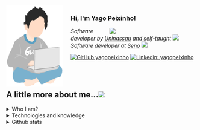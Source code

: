 <img align="left" style="margin-right: 21px" width="150" src="assets/images/meninoDePijama.jpg"/>

<h3> 
    Hi, I'm Yago Peixinho! 
</h3>

<img align="right" src="https://media.giphy.com/media/cIn5fTcjnKhStIeAef/giphy.gif" width="230">
    <p>
        <em>Software developer by
            <a href="https://www.uninassau.edu.br">Uninassau</a>
            and self-taught
            <img src="https://media.giphy.com/media/1etn2BmiW0nOgoZHTL/giphy.gif" width="30">
</br>
      Software developer at 
            <a href="https://www.seno-ti.com.br">Seno</a>
            <img src="https://media.giphy.com/media/ZbNJojSbuJvIIVGl2t/giphy.gif" width="30">     
        </em>
    </p>

[![GitHub yagopeixinho](https://img.shields.io/github/followers/yagopeixinho?label=follow&style=social)](https://github.com/yagopeixinho)
[![Linkedin: yagopeixinho](https://img.shields.io/badge/-yagopeixinho-blue?style=flat-square&logo=Linkedin&logoColor=white&link=https://www.linkedin.com/in/yagopeixinho/)](https://www.linkedin.com/in/yagopeixinho/)

<br>
<br>

## A little more about me...<img src="https://media.giphy.com/media/l74vwdp2hpeATzE1si/giphy.gif" width="60">

<details>
    <summary>
         Who I am?
    </summary>
    
<br>

<img src="assets/images/yagoPeixinhoSoftwareDeveloperBanner.png" width="100%">
Hey, what's up? My name is Yago Peixinho and I am currently a software developer and programmer. I'm always willing to learn new things, especially when it comes to technology. Feel free to visit my repositories and message me through my social networks.

<br>

<br>
    
- Born and raised in Brazil
- Student and technology enthusiast
- Self-taught
- Send me a [instagram direct](https://www.instagram.com/yagopeixinho/) and let be friends ( ﾉ ^ ｰ ^)ﾉ
- One of my hobbies is playing video games, [send me a message](https://www.instagram.com/yagopeixinho/) and let's play together :D

    
</details>

<details>
    <summary>
        Technologies and knowledge    
    </summary>

```javascript
const yagoPeixinho = {
  createdAt: Tue Jan 21 2003 19:20:00 GMT-0300,
  industryKnowledge: [Scrum],
  toolsAndTechnologies: [
    React.js,
    JavaScript,
    HTML,
    CSS,
    MySQL,
    Docker,
    Git,
    SCSS,
    Axios,
    Libraries,
    helpTools: [
        Postman,
        Jira,
        Bitbucket,
        Confluence,
        Figma,
        MySQL Workbench
    ]
  ],
  languages: ["portuguese", "english"],
};
```

</details>

<details>
    <summary>
         Github stats
    </summary>

<br>
<br>

<div align="center">
    <img width=100% src="https://github-readme-streak-stats.herokuapp.com/?user=yagopeixinho&theme=react&border=61dafb&hide_border=true" alt="yago peixinho"/>
<div>

<div>
    <img width=49.7% src="https://github-readme-stats.vercel.app/api?username=yagopeixinho&show_icons=true&theme=react&border_color=61dafb&hide_border=true" />
    <img  width=49.7% src="https://github-readme-stats.vercel.app/api/top-langs/?username=yagopeixinho&title_color=61dafb&text_color=ffffff&icon_color=61dafb&bg_color=20232a&langs_count=8&layout=compact&border_color=61dafb&hide_border=true" />
</div>

<div>
    <img src="https://activity-graph.herokuapp.com/graph?username=yagopeixinho&theme=react-dark&bg_color=20232a&hide_border=true" width="100%"/>
</div>

</details>


